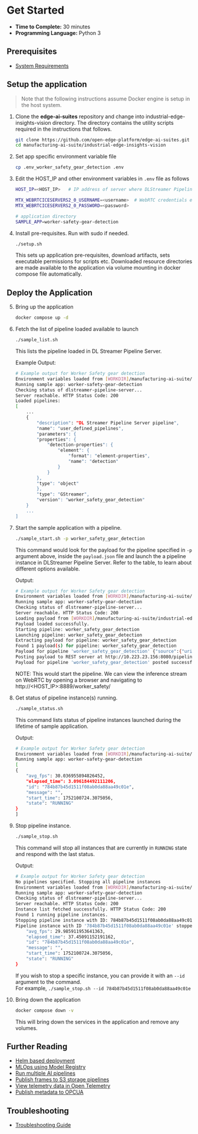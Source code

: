 # Get Started

-   **Time to Complete:** 30 minutes
-   **Programming Language:**  Python 3

## Prerequisites

- [System Requirements](system-requirements.md)

## Setup the application
> Note that the following instructions assume Docker engine is setup in the host system.

1. Clone the **edge-ai-suites** repository and change into industrial-edge-insights-vision directory. The directory contains the utility scripts required in the instructions that follows.
    ```sh
    git clone https://github.com/open-edge-platform/edge-ai-suites.git
    cd manufacturing-ai-suite/industrial-edge-insights-vision
    ```
2.  Set app specific environment variable file
    ```sh
    cp .env_worker_safety_gear_detection .env
    ```    

3.  Edit the HOST_IP and other environment variables in `.env` file as follows
    ```sh
    HOST_IP=<HOST_IP>   # IP address of server where DLStreamer Pipeline Server is running.

    MTX_WEBRTCICESERVERS2_0_USERNAME=<username>  # WebRTC credentials e.g. intel1234
    MTX_WEBRTCICESERVERS2_0_PASSWORD=<password>

    # application directory
    SAMPLE_APP=worker-safety-gear-detection
    ```
4.  Install pre-requisites. Run with sudo if needed.
    ```sh
    ./setup.sh
    ```
    This sets up application pre-requisites, download artifacts, sets executable permissions for scripts etc. Downloaded resource directories are made available to the application via volume mounting in docker compose file automatically.

## Deploy the Application

5.  Bring up the application
    ```sh
    docker compose up -d
    ```
6.  Fetch the list of pipeline loaded available to launch
    ```sh
    ./sample_list.sh
    ```
    This lists the pipeline loaded in DL Streamer Pipeline Server.
    
    Example Output:

    ```sh
    # Example output for Worker Safety gear detection
    Environment variables loaded from [WORKDIR]/manufacturing-ai-suite/industrial-edge-insights-vision/.env
    Running sample app: worker-safety-gear-detection
    Checking status of dlstreamer-pipeline-server...
    Server reachable. HTTP Status Code: 200
    Loaded pipelines:
    [
        ...
        {
            "description": "DL Streamer Pipeline Server pipeline",
            "name": "user_defined_pipelines",
            "parameters": {
            "properties": {
                "detection-properties": {
                    "element": {
                        "format": "element-properties",
                        "name": "detection"
                    }
                }
            },
            "type": "object"
            },
            "type": "GStreamer",
            "version": "worker_safety_gear_detection"
        }
        ...
    ]
    ```
7.  Start the sample application with a pipeline.
    ```sh
    ./sample_start.sh -p worker_safety_gear_detection
    ```
    This command would look for the payload for the pipeline specified in `-p` argument above, inside the `payload.json` file and launch the a pipeline instance in DLStreamer Pipeline Server. Refer to the table, to learn about different options available. 
    
    Output:

    ```sh
    # Example output for Worker Safety gear detection
    Environment variables loaded from [WORKDIR]/manufacturing-ai-suite/industrial-edge-insights-vision/.env
    Running sample app: worker-safety-gear-detection
    Checking status of dlstreamer-pipeline-server...
    Server reachable. HTTP Status Code: 200
    Loading payload from [WORKDIR]/manufacturing-ai-suite/industrial-edge-insights-vision/apps/worker-safety-gear-detection/payload.json
    Payload loaded successfully.
    Starting pipeline: worker_safety_gear_detection
    Launching pipeline: worker_safety_gear_detection
    Extracting payload for pipeline: worker_safety_gear_detection
    Found 1 payload(s) for pipeline: worker_safety_gear_detection
    Payload for pipeline 'worker_safety_gear_detection' {"source":{"uri":"file:///home/pipeline-server/resources/videos/Safety_Full_Hat_and_Vest.mp4","type":"uri"},"destination":{"frame":{"type":"webrtc","peer-id":"worker_safety"}},"parameters":{"detection-properties":{"model":"/home/pipeline-server/resources/models/worker-safety-gear-detection/deployment/detection_1/model/model.xml","device":"CPU"}}}
    Posting payload to REST server at http://10.223.23.156:8080/pipelines/user_defined_pipelines/worker_safety_gear_detection
    Payload for pipeline 'worker_safety_gear_detection' posted successfully. Response: "784b87b45d1511f08ab0da88aa49c01e"
    ```
    NOTE: This would start the pipeline. We can view the inference stream on WebRTC by opening a browser and navigating to http://<HOST_IP>:8889/worker_safety/
    
8.  Get status of pipeline instance(s) running.
    ```sh
    ./sample_status.sh
    ```
    This command lists status of pipeline instances launched during the lifetime of sample application.
    
    Output:
    ```sh
    # Example output for Worker Safety gear detection
    Environment variables loaded from [WORKDIR]/manufacturing-ai-suite/industrial-edge-insights-vision/.env
    Running sample app: worker-safety-gear-detection
    [
    {
        "avg_fps": 30.036955894826452,
        "elapsed_time": 3.096184492111206,
        "id": "784b87b45d1511f08ab0da88aa49c01e",
        "message": "",
        "start_time": 1752100724.3075056,
        "state": "RUNNING"
    }
    ]
    ```
9.  Stop pipeline instance.
    ```sh
    ./sample_stop.sh
    ```
    This command will stop all instances that are currently in `RUNNING` state and respond with the last status.
    
    Output:
    ```sh
    # Example output for Worker Safety gear detection
    No pipelines specified. Stopping all pipeline instances
    Environment variables loaded from [WORKDIR]/manufacturing-ai-suite/industrial-edge-insights-vision/.env
    Running sample app: worker-safety-gear-detection
    Checking status of dlstreamer-pipeline-server...
    Server reachable. HTTP Status Code: 200
    Instance list fetched successfully. HTTP Status Code: 200
    Found 1 running pipeline instances.
    Stopping pipeline instance with ID: 784b87b45d1511f08ab0da88aa49c01e
    Pipeline instance with ID '784b87b45d1511f08ab0da88aa49c01e' stopped successfully. Response: {
        "avg_fps": 29.985911953641363,
        "elapsed_time": 37.45091152191162,
        "id": "784b87b45d1511f08ab0da88aa49c01e",
        "message": "",
        "start_time": 1752100724.3075056,
        "state": "RUNNING"
    }
    ```
    If you wish to stop a specific instance, you can provide it with an `--id` argument to the command.    
    For example, `./sample_stop.sh --id 784b87b45d1511f08ab0da88aa49c01e`

10. Bring down the application
    ```sh
    docker compose down -v
    ```
    This will bring down the services in the application and remove any volumes.


## Further Reading
- [Helm based deployment](how-to-deploy-using-helm-charts.md)
- [MLOps using Model Registry](how-to-enable-mlops.md)
- [Run multiple AI pipelines](how-to-run-multiple-ai-pipelines.md)
- [Publish frames to S3 storage pipelines](how-to-run-store-frames-in-s3.md)
- [View telemetry data in Open Telemetry](how-to-view-telemetry-data.md)
- [Publish metadata to OPCUA](how-to-use-opcua-publisher.md)

## Troubleshooting
- [Troubleshooting Guide](troubleshooting-guide.md)
